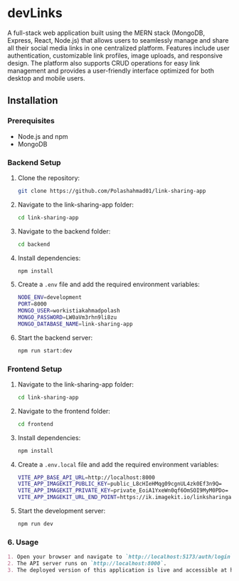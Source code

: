 # devLinks

A full-stack web application built using the MERN stack (MongoDB, Express, React, Node.js) that allows users to seamlessly manage and share all their social media links in one centralized platform. Features include user authentication, customizable link profiles, image uploads, and responsive design. The platform also supports CRUD operations for easy link management and provides a user-friendly interface optimized for both desktop and mobile users.

## Installation

### Prerequisites

- Node.js and npm
- MongoDB

### Backend Setup

1. Clone the repository:
   ```bash
   git clone https://github.com/Polashahmad01/link-sharing-app
   ```
2. Navigate to the link-sharing-app folder:
   ```bash
   cd link-sharing-app
   ```
3. Navigate to the backend folder:
   ```bash
   cd backend
   ```
4. Install dependencies:
   ```bash
   npm install
   ```
5. Create a `.env` file and add the required environment variables:

   ```bash
   NODE_ENV=development
   PORT=8000
   MONGO_USER=workistiakahmadpolash
   MONGO_PASSWORD=LW0aVm3rhn9li8zu
   MONGO_DATABASE_NAME=link-sharing-app
   ```

6. Start the backend server:
   ```bash
   npm run start:dev
   ```

### Frontend Setup

1. Navigate to the link-sharing-app folder:
   ```bash
   cd link-sharing-app
   ```
2. Navigate to the frontend folder:
   ```bash
   cd frontend
   ```
3. Install dependencies:
   ```bash
   npm install
   ```
4. Create a `.env.local` file and add the required environment variables:

   ```bash
   VITE_APP_BASE_API_URL=http://localhost:8000
   VITE_APP_IMAGEKIT_PUBLIC_KEY=public_L8cHIeHMqg09cgnUL4zk0Ef3n9Q=
   VITE_APP_IMAGEKIT_PRIVATE_KEY=private_EoiA1YxeWn0qf6OmSOI9MyM0PDo=
   VITE_APP_IMAGEKIT_URL_END_POINT=https://ik.imagekit.io/linksharingapp
   ```

5. Start the development server:
   ```bash
   npm run dev
   ```

### 6. **Usage**

```markdown
1. Open your browser and navigate to `http://localhost:5173/auth/login` for the frontend.
2. The API server runs on `http://localhost:8000`.
3. The deployed version of this application is live and accessible at https://polashahmad.com. Explore the platform to manage and share your social media links effortlessly.
```

